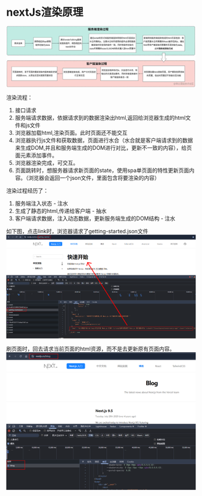 # nextJs渲染原理


![Alt text](./images/nextjs-1.png)

渲染流程：

1. 接口请求
2. 服务端请求数据，依据请求到的数据渲染出html,返回给浏览器生成的html文件和js文件
3. 浏览器加载html,渲染页面。此时页面还不能交互
4. 浏览器执行js文件和获取数据，页面进行水合（水合就是客户端请求到的数据来生成DOM,并且和服务端生成的DOM进行对比，更新不一致的内容），给页面元素添加事件。
5. 浏览器渲染完成，可交互。
6. 页面跳转时，想服务器请求新页面的state，使用spa单页面的特性更新页面内容。（浏览器会返回一个json文件，里面包含将要渲染的内容）


渲染过程经历了：
1. 服务端注入状态 - 注水
2. 生成了静态的html,传递给客户端 - 抽水
3. 客户端请求数据，注入动态数据，更新服务端生成的DOM结构 - 注水 

如下图，点击link时，浏览器请求了getting-started.json文件
![Alt text](./images/nextjs-2.png)

刷页面时，回去请求当前页面的html资源，而不是去更新原有页面内容。
![Alt text](./images/nextjs-3.png)

